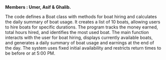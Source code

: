 **Members : Umer, Asif & Ghalib.**

The code defines a Boat class with methods for boat hiring and calculates the daily summary of boat usage. It creates a list of 10 boats, allowing users to hire boats for specific durations. The program tracks the money earned, total hours hired, and identifies the most used boat. The main function interacts with the user for boat hiring, displays currently available boats, and generates a daily summary of boat usage and earnings at the end of the day. The system uses fixed initial availability and restricts return times to be before or at 5:00 PM.
